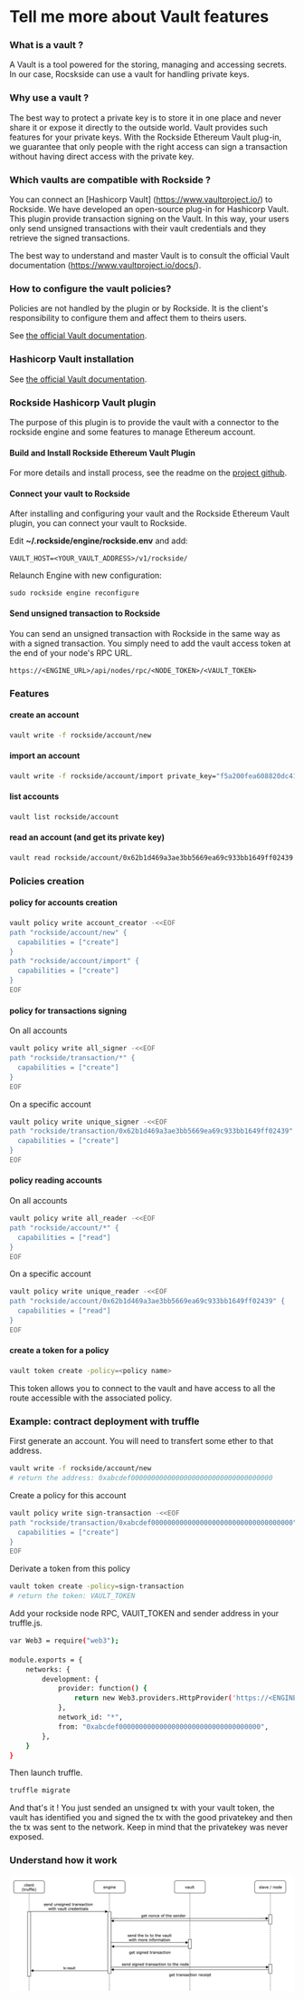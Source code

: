 # Tell me more about Vault features

### What is a vault ?

A Vault is a tool powered for the storing, managing and accessing secrets. In our case, Rocskside can use a vault for handling private keys.

### Why use a vault ?

The best way to protect a private key is to store it in one place and never share it or expose it directly to the outside world. Vault provides such features for your private keys. With the Rockside Ethereum Vault plug-in, we guarantee that only people with the right access can sign a transaction without having direct access with the private key.

### Which vaults are compatible with Rockside ?

You can connect an [Hashicorp Vault] (https://www.vaultproject.io/) to Rockside. We have developed an open-source plug-in for Hashicorp Vault. This plugin provide transaction signing on the Vault. In this way, your users only send unsigned transactions with their vault credentials and they retrieve the signed transactions.

The best way to understand and master Vault is to consult the official Vault documentation (https://www.vaultproject.io/docs/).

### How to configure the vault  policies?

Policies are not handled by the plugin or by Rockside. It is the client's responsibility to configure them and affect them to theirs users.

See [the official Vault documentation](https://www.vaultproject.io/docs/concepts/policies.html).

### Hashicorp Vault installation

See [the official Vault documentation](https://learn.hashicorp.com/vault/getting-started/install).

### Rockside Hashicorp Vault plugin

The purpose of this plugin is to provide the vault with a connector to the rockside engine and some features to manage Ethereum account.

####  Build and Install Rockside Ethereum Vault Plugin

For more details and install process, see the readme on the [project github](https://github.com/blockchain-studio/rockside-hashicorp-vault-plugin).

#### Connect your vault to Rockside
After installing and configuring your vault and the Rockside Ethereum Vault plugin, you can connect your vault to Rockside.

Edit **~/.rockside/engine/rockside.env** and add:

```
VAULT_HOST=<YOUR_VAULT_ADDRESS>/v1/rockside/
```

Relaunch Engine with new configuration:
```
sudo rockside engine reconfigure
```

#### Send unsigned transaction to Rockside

  You can send an unsigned transaction with Rockside in the same way as with a signed transaction. You simply need to add the vault access token at the end of your node's RPC URL.
  
  ```
https://<ENGINE_URL>/api/nodes/rpc/<NODE_TOKEN>/<VAULT_TOKEN>
```

### Features

#### create an account

```sh
vault write -f rockside/account/new
```

#### import an account

```sh
vault write -f rockside/account/import private_key="f5a200fea608820dc411bc212ff4ec76d331e6efd39ac1bf30aca066fb3c6807"
```

#### list accounts

```sh
vault list rockside/account
```

#### read an account (and get its private key)

```sh
vault read rockside/account/0x62b1d469a3ae3bb5669ea69c933bb1649ff02439
```

### Policies creation

#### policy for accounts creation

```sh
vault policy write account_creator -<<EOF
path "rockside/account/new" {
  capabilities = ["create"]
}
path "rockside/account/import" {
  capabilities = ["create"]
}
EOF
```

#### policy for transactions signing

On all accounts

```sh
vault policy write all_signer -<<EOF
path "rockside/transaction/*" {
  capabilities = ["create"]
}
EOF
```

On a specific account

```sh
vault policy write unique_signer -<<EOF
path "rockside/transaction/0x62b1d469a3ae3bb5669ea69c933bb1649ff02439" {
  capabilities = ["create"]
}
EOF
```

#### policy reading accounts

On all accounts

```sh
vault policy write all_reader -<<EOF
path "rockside/account/*" {
  capabilities = ["read"]
}
EOF
```

On a specific account

```sh
vault policy write unique_reader -<<EOF
path "rockside/account/0x62b1d469a3ae3bb5669ea69c933bb1649ff02439" {
  capabilities = ["read"]
}
EOF
```

#### create a token for a policy

```sh
vault token create -policy=<policy name>
```

This token allows you to connect to the vault and have access to all the route accessible with the associated policy.

### Example: contract deployment with truffle

First generate an account. You will need to transfert some ether to that address.

```sh
vault write -f rockside/account/new
# return the address: 0xabcdef00000000000000000000000000000000000
```

Create a policy for this account

```sh
vault policy write sign-transaction -<<EOF
path "rockside/transaction/0xabcdef00000000000000000000000000000000000" {
  capabilities = ["create"]
}
EOF
```

Derivate a token from this policy

```sh
vault token create -policy=sign-transaction
# return the token: VAULT_TOKEN
```

Add your rockside node RPC, VAUlT_TOKEN and sender address in your truffle.js.

```sh
var Web3 = require("web3");

module.exports = {
    networks: {
        development: {
            provider: function() {
                return new Web3.providers.HttpProvider('https://<ENGINE_URL>/api/nodes/rpc/<NODE_TOKEN>/<VAULT_TOKEN>');
            },
            network_id: "*",
            from: "0xabcdef00000000000000000000000000000000000",
        },
    }
}
```

Then launch truffle.

```sh
truffle migrate
```

And that's it ! You just sended an unsigned tx with your vault token, the vault has identified you and signed the tx with the good privatekey and then the tx was sent to the network. Keep in mind that the privatekey was never exposed.

### Understand how it work

![alt text](vault_simplified.png)

<!--- COMMENTED FOR LATER
### Which authentication provider is supported ?

We provide an javascript sdk for github authentification but you have to configure it in your vault first.
See [the official Vault documentation](https://www.vaultproject.io/docs/auth/github.html).

### Github identity provider configuration
You will need a github personal access token. If your not sure on how to get one look at the [official Vault documentation](https://www.vaultproject.io/docs/auth/github.html).

#### Vault config

```sh
# enable github auth
vault auth enable github

# link your github org to the vault
vault write auth/github/config organization=YOUR_ORG_GIT

# create a policy linked to an address
vault policy write POLICY_NAME -<<EOF
path "rockside/sign-tx/ADDRESS" {
  capabilities = ["create"]
}
EOF

# link the policy to a team of your github org
vault write auth/github/map/teams/GIT_TEAM value=sign-policy
```

#### sdk config

Create a file `rockside_sdk.js`.

```sh
touch rockside_sdk.js
```

And put this inside.

```js
const request = require('sync-request');
const VAULT_AUTH_PATH= '/v1/auth/github/login'

// TO COMPLETE WITH YOUR VAULT ADDRESS
const VAULT_ADDR = 'http://127.0.0.1:8200'

exports.getVaultToken = function(token) {
  let res = request('POST', VAULT_ADDR + VAULT_AUTH_PATH, {
    json: {token: token},
  });
  return JSON.parse(res.getBody('utf8')).auth.client_token;
}
```


#### truffle config

Edit `truffle-config.js` and put this instead.

```js
const Web3 = require('web3');
const rockside_sdk = require('./rockside_sdk');
let VAULT_TOKEN = ''

// TO COMPLETE WITH YOUR INFORMATION
const RPC_PROVIDER = 'YOUR_RPC_PROVIDER'
const SENDER = 'YOUR_ADDRESS'
const GITHUB_TOKEN = 'YOUR_GITHUB_TOKEN'

module.exports = {
  networks: {
    development: {
      provider: () => {
        if (VAULT_TOKEN == '') {
          VAULT_TOKEN = rockside_sdk.getVaultToken(GITHUB_TOKEN);
        }
        return new Web3.providers.HttpProvider(RPC_PROVIDER + '/' + VAULT_TOKEN)
      },
      from: SENDER,
      network_id: '*',
    },
  },
}
```

#### install dependencies

```sh
npm install web3 -s
npm install sync-request -s
```

#### run truffle

```sh
truffle migrate
```
--->

